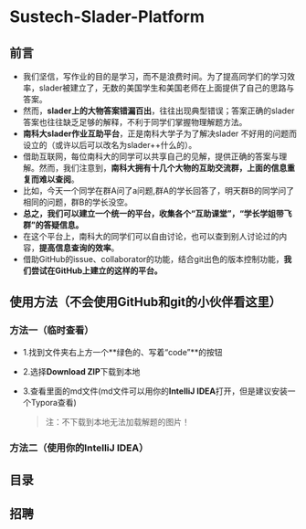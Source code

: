 # Sustech-Slader-Platform

## 前言

- 我们坚信，写作业的目的是学习，而不是浪费时间。为了提高同学们的学习效率，slader被建立了，无数的美国学生和美国老师在上面提供了自己的思路与答案。
- 然而，**slader上的大物答案错漏百出**，往往出现典型错误；答案正确的slader答案也往往缺乏足够的解释，不利于同学们掌握物理解题方法。
- **南科大slader作业互助平台**，正是南科大学子为了解决slader 不好用的问题而设立的（或许以后可以改名为slader++什么的）。
- 借助互联网，每位南科大的同学可以共享自己的见解，提供正确的答案与理解。然而，我们注意到，**南科大拥有十几个大物的互助交流群，上面的信息重复而难以查阅**。
- 比如，今天一个同学在群A问了a问题,群A的学长回答了，明天群B的同学问了相同的问题，群B的学长没空。
- **总之，我们可以建立一个统一的平台，收集各个“互助课堂”，“学长学姐带飞群”的答疑信息。**
- 在这个平台上，南科大的同学们可以自由讨论，也可以查到别人讨论过的内容，**提高信息查询的效率**。
- 借助GitHub的issue、collaborator的功能，结合git出色的版本控制功能，**我们尝试在GitHub上建立的这样的平台。**

## 使用方法（不会使用GitHub和git的小伙伴看这里）

### 方法一（临时查看）

- 1.找到文件夹右上方一个**绿色的、写着“code”**的按钮

- 2.选择**Download ZIP**下载到本地

- 3.查看里面的md文件(md文件可以用你的**IntelliJ IDEA**打开，但是建议安装一个Typora查看)

  >注：不下载到本地无法加载解题的图片！

### 方法二（使用你的IntelliJ IDEA）



## 目录

## 招聘

